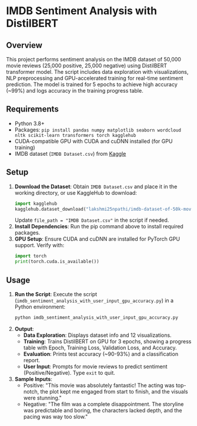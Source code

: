 # IMDB Sentiment Analysis with DistilBERT

## Overview
This project performs sentiment analysis on the IMDB dataset of 50,000 movie reviews (25,000 positive, 25,000 negative) using DistilBERT transformer model. The script includes data exploration with visualizations, NLP preprocessing and GPU-accelerated training for real-time sentiment prediction. The model is trained for 5 epochs to achieve high accuracy (~99%) and logs accuracy in the training progress table.

## Requirements
- Python 3.8+
- Packages: `pip install pandas numpy matplotlib seaborn wordcloud nltk scikit-learn transformers torch kagglehub`
- CUDA-compatible GPU with CUDA and cuDNN installed (for GPU training)
- IMDB dataset (`IMDB Dataset.csv`) from [Kaggle](https://www.kaggle.com/datasets/lakshmi25npathi/imdb-dataset-of-50k-movie-reviews)

## Setup
1. **Download the Dataset**: Obtain `IMDB Dataset.csv` and place it in the working directory, or use KaggleHub to download:
   ```python
   import kagglehub
   kagglehub.dataset_download("lakshmi25npathi/imdb-dataset-of-50k-movie-reviews")
   ```
   Update `file_path = "IMDB Dataset.csv"` in the script if needed.
2. **Install Dependencies**: Run the pip command above to install required packages.
3. **GPU Setup**: Ensure CUDA and cuDNN are installed for PyTorch GPU support. Verify with:
   ```python
   import torch
   print(torch.cuda.is_available())
   ```

## Usage
1. **Run the Script**: Execute the script (`imdb_sentiment_analysis_with_user_input_gpu_accuracy.py`) in a Python environment:
   ```bash
   python imdb_sentiment_analysis_with_user_input_gpu_accuracy.py
   ```
2. **Output**:
   - **Data Exploration**: Displays dataset info and 12 visualizations.
   - **Training**: Trains DistilBERT on GPU for 3 epochs, showing a progress table with Epoch, Training Loss, Validation Loss, and Accuracy.
   - **Evaluation**: Prints test accuracy (~90-93%) and a classification report.
   - **User Input**: Prompts for movie reviews to predict sentiment (Positive/Negative). Type `exit` to quit.
3. **Sample Inputs**:
   - Positive: "This movie was absolutely fantastic! The acting was top-notch, the plot kept me engaged from start to finish, and the visuals were stunning."
   - Negative: "The film was a complete disappointment. The storyline was predictable and boring, the characters lacked depth, and the pacing was way too slow."

